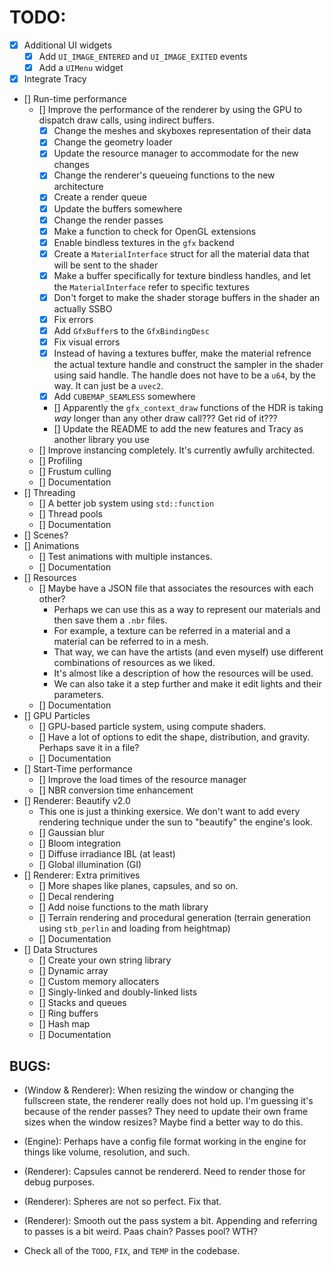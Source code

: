 # TODO:

- [x] Additional UI widgets 
    - [x] Add `UI_IMAGE_ENTERED` and `UI_IMAGE_EXITED` events 
    - [x] Add a `UIMenu` widget
- [x] Integrate Tracy
- [] Run-time performance
    - [] Improve the performance of the renderer by using the GPU to dispatch draw calls, using indirect buffers.
        - [x] Change the meshes and skyboxes representation of their data 
        - [x] Change the geometry loader
        - [x] Update the resource manager to accommodate for the new changes
        - [x] Change the renderer's queueing functions to the new architecture
        - [x] Create a render queue
        - [x] Update the buffers somewhere 
        - [x] Change the render passes
        - [x] Make a function to check for OpenGL extensions
        - [x] Enable bindless textures in the `gfx` backend
        - [x] Create a `MaterialInterface` struct for all the material data that will be sent to the shader
        - [x] Make a buffer specifically for texture bindless handles, and let the `MaterialInterface` refer to specific textures
        - [x] Don't forget to make the shader storage buffers in the shader an actually SSBO 
        - [x] Fix errors
        - [x] Add `GfxBuffer`s to the `GfxBindingDesc`
        - [x] Fix visual errors
        - [x] Instead of having a textures buffer, make the material refrence the actual texture handle and construct the sampler in the shader using said handle. The handle does not have to be a `u64`, by the way. It can just be a `uvec2`.
        - [x] Add `CUBEMAP_SEAMLESS` somewhere
        - [] Apparently the `gfx_context_draw` functions of the HDR is taking _way_ longer than any other draw call??? Get rid of it???
        - [] Update the README to add the new features and Tracy as another library you use
    - [] Improve instancing completely. It's currently awfully architected.
    - [] Profiling
    - [] Frustum culling
    - [] Documentation
- [] Threading
    - [] A better job system using `std::function`
    - [] Thread pools
    - [] Documentation
- [] Scenes?
- [] Animations 
    - [] Test animations with multiple instances.
    - [] Documentation
- [] Resources 
    - [] Maybe have a JSON file that associates the resources with each other? 
        - Perhaps we can use this as a way to represent our materials and then save them a `.nbr` files.
        - For example, a texture can be referred in a material and a material can be referred to in a mesh. 
        - That way, we can have the artists (and even myself) use different combinations of resources as we liked.
        - It's almost like a description of how the resources will be used. 
        - We can also take it a step further and make it edit lights and their parameters.
    - [] Documentation
- [] GPU Particles
    - [] GPU-based particle system, using compute shaders.
    - [] Have a lot of options to edit the shape, distribution, and gravity. Perhaps save it in a file?
    - [] Documentation
- [] Start-Time performance
    - [] Improve the load times of the resource manager
    - [] NBR conversion time enhancement
- [] Renderer: Beautify v2.0 
    - This one is just a thinking exersice. We don't want to add every rendering technique under the sun to "beautify" the engine's look. 
    - [] Gaussian blur
    - [] Bloom integration 
    - [] Diffuse irradiance IBL (at least)
    - [] Global illumination (GI) 
- [] Renderer: Extra primitives 
    - [] More shapes like planes, capsules, and so on.
    - [] Decal rendering 
    - [] Add noise functions to the math library
    - [] Terrain rendering and procedural generation (terrain generation using `stb_perlin` and loading from heightmap)
    - [] Documentation
- [] Data Structures
    - [] Create your own string library 
    - [] Dynamic array 
    - [] Custom memory allocaters
    - [] Singly-linked and doubly-linked lists
    - [] Stacks and queues
    - [] Ring buffers
    - [] Hash map
    - [] Documentation

## BUGS:
- (Window & Renderer): When resizing the window or changing the fullscreen state, the renderer really does not hold up. I'm guessing it's because of the render passes? They need to update their own frame sizes when the window resizes? 
Maybe find a better way to do this.

- (Engine): Perhaps have a config file format working in the engine for things like volume, resolution, and such.

- (Renderer): Capsules cannot be rendererd. Need to render those for debug purposes. 
- (Renderer): Spheres are not so perfect. Fix that. 
- (Renderer): Smooth out the pass system a bit. Appending and referring to passes is a bit weird. Paas chain? Passes pool? WTH?

- Check all of the `TODO`, `FIX`, and `TEMP` in the codebase.
